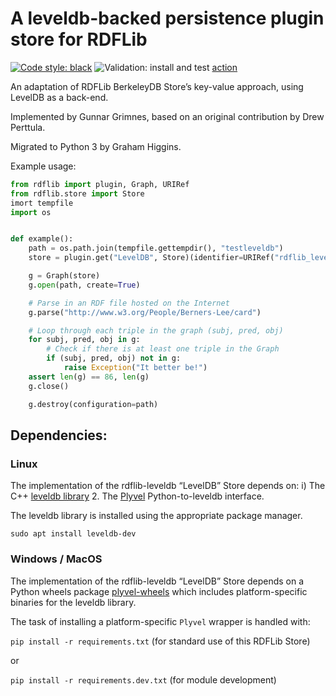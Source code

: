 # A leveldb-backed persistence plugin store for RDFLib

[![Code style: black](https://img.shields.io/badge/code%20style-black-000000.svg)](https://github.com/psf/black) ![Validation: install and test](https://github.com/RDFLib/rdflib-leveldb/actions/workflows/validate.yaml/badge.svg) [action](https://github.com/RDFLib/rdflib-leveldb/actions/workflows/validate.yaml)

An adaptation of RDFLib BerkeleyDB Store’s key-value approach, using LevelDB as a back-end.

Implemented by Gunnar Grimnes, based on an original contribution by Drew Perttula.

Migrated to Python 3 by Graham Higgins.

Example usage:

```python
from rdflib import plugin, Graph, URIRef
from rdflib.store import Store
imort tempfile
import os


def example():
    path = os.path.join(tempfile.gettempdir(), "testleveldb")
    store = plugin.get("LevelDB", Store)(identifier=URIRef("rdflib_leveldb_test"))

    g = Graph(store)
    g.open(path, create=True)

    # Parse in an RDF file hosted on the Internet
    g.parse("http://www.w3.org/People/Berners-Lee/card")

    # Loop through each triple in the graph (subj, pred, obj)
    for subj, pred, obj in g:
        # Check if there is at least one triple in the Graph
        if (subj, pred, obj) not in g:
            raise Exception("It better be!")
    assert len(g) == 86, len(g)
    g.close()

    g.destroy(configuration=path)
```

## Dependencies:

### Linux

The implementation of the rdflib-leveldb “LevelDB” Store depends on:
i) The C++ [leveldb library](https://github.com/google/leveldb/)
2. The [Plyvel](https://pypi.org/project/plyvel/) Python-to-leveldb interface.

The leveldb library is installed using the appropriate package manager.

`sudo apt install leveldb-dev`

### Windows / MacOS
The implementation of the rdflib-leveldb “LevelDB” Store depends on a
Python wheels package [plyvel-wheels](https://github.com/AustEcon/plyvel-wheels)
which includes platform-specific binaries for the leveldb library.


The task of installing a platform-specific `Plyvel` wrapper is handled with:

`pip install -r requirements.txt` (for standard use of this RDFLib Store)

or

`pip install -r requirements.dev.txt` (for module development)
